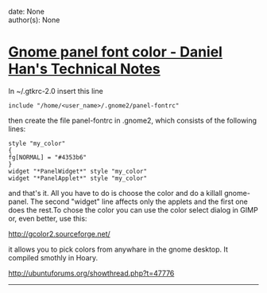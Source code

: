 
date: None  
author(s): None  

# [Gnome panel font color - Daniel Han's Technical Notes](https://sites.google.com/site/xiangyangsite/home/technical-tips/linux-unix/gnome/gnome-panel-font-color)

In ~/.gtkrc-2.0 insert this line

`include "/home/<user_name>/.gnome2/panel-fontrc"`

then create the file panel-fontrc in .gnome2, which consists of the following lines:

`style "my_color"`  
`{`  
`fg[NORMAL] = "#4353b6"`  
`}`  
`widget "*PanelWidget*" style "my_color"`  
`widget "*PanelApplet*" style "my_color"`

and that's it. All you have to do is choose the color and do a killall gnome-panel. The second "widget" line affects only the applets and the first one does the rest.To chose the color you can use the color select dialog in GIMP or, even better, use this:

<http://gcolor2.sourceforge.net/>

  
it allows you to pick colors from anywhare in the gnome desktop. It compiled smothly in Hoary.

<http://ubuntuforums.org/showthread.php?t=47776>  
  
---

